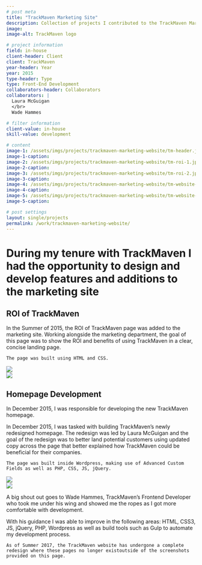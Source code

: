 ```yaml
---
# post meta
title: "TrackMaven Marketing Site"
description: Collection of projects I contributed to the TrackMaven Marketing Site.
image:
image-alt: TrackMaven logo

# project information
field: in-house
client-header: Client
client: TrackMaven
year-header: Year
year: 2015
type-header: Type
type: Front-End Development
collaborators-header: Collaborators
collaborators: |
  Laura McGuigan
  </br>
  Wade Hammes

# filter information
client-value: in-house
skill-value: development

# content
image-1: /assets/imgs/projects/trackmaven-marketing-website/tm-header.jpg
image-1-caption:
image-2: /assets/imgs/projects/trackmaven-marketing-website/tm-roi-1.jpg
image-2-caption:
image-3: /assets/imgs/projects/trackmaven-marketing-website/tm-roi-2.jpg
image-3-caption:
image-4: /assets/imgs/projects/trackmaven-marketing-website/tm-website-1.jpg
image-4-caption:
image-5: /assets/imgs/projects/trackmaven-marketing-website/tm-website-2.jpg
image-5-caption:

# post settings
layout: single/projects
permalink: /work/trackmaven-marketing-website/
---
```

# During my tenure with TrackMaven I had the opportunity to design and develop features and additions to the marketing site

## ROI of TrackMaven

In the Summer of 2015, the ROI of TrackMaven page was added to the marketing site. Working alongside the marketing department, the goal of this page was to show the ROI and benefits of using TrackMaven in a clear, concise landing page.

`The page was built using HTML and CSS.`

<div class="cf">
  <div class="fl w-100 pa1"><img class="v-mid w-100" src="{{ page.image-2 }}"></div>
  <div class="fl w-100 pa1"><img class="v-mid w-100" src="{{ page.image-3 }}"></div>
</div>

## Homepage Development

In December 2015, I was responsible for developing the new TrackMaven homepage. 

In December 2015, I was tasked with building TrackMaven’s newly redesigned homepage. The redesign was led by Laura McGuigan and the goal of the redesign was to better land potential customers using updated copy across the page that better explained how TrackMaven could be beneficial for their companies.

`The page was built inside Wordpress, making use of Advanced Custom Fields as well as PHP, CSS, JS, jQuery.`

<div class="cf">
  <div class="fl w-100 pa1"><img class="v-mid w-100" src="{{ page.image-4 }}"></div>
  <div class="fl w-100 pa1"><img class="v-mid w-100" src="{{ page.image-5 }}"></div>
</div>

A big shout out goes to Wade Hammes, TrackMaven’s Frontend Developer  who took me under his wing and showed me the ropes as I got more comfortable with development. 

With his guidance I was able to improve in the following areas: HTML, CSS3, JS, jQuery, PHP, Wordpress as well as build tools such as Gulp to automate my development process.

`As of Summer 2017, the TrackMaven website has undergone a complete redesign where these pages no longer existoutside of the screenshots provided on this page.`
